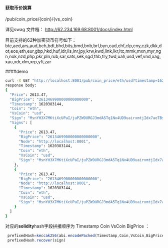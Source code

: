  #### 获取币价换算　
/pub/coin_price/{coin}/{vs_coin}

详见swag 文件档：
http://62.234.169.68:8001/docs/index.html

目前支持的62种加密货币符号如下：btc,aed,ars,aud,bch,bdt,bhd,bits,bmd,bnb,brl,byn,cad,chf,clp,cny,czk,dkk,dot,eos,eth,eur,gbp,hkd,huf,idr,ils,inr,jpy,krw,kwd,link,lkr,ltc,mmk,mxn,myr,ngn,nok,nzd,php,pkr,pln,rub,sar,sats,sek,sgd,thb,try,twd,uah,usd,vef,vnd,xag,xau,xdr,xlm,xrp,yfi,zar

####demo
```bash
curl -X GET "http://localhost:8001/pub/coin_price/eth/usd?timestamp=1620383144" -H "accept: application/json"
response body:
{
  "Price": 2613.47,
  "BigPrice": "2613469900000000000000",
  "Timestamp": 1620383144,
  "Coin": "eth",
  "VsCoin": "usd",
  "Sign": "MsnYH3X7MKtiXcUPaI/juPZW9URGJ3mdA5Tq1Nx4UD9uairxmtjIdx7aeTBs8vOmbJNG7CGM/BZOLW5ekqw6KAE=",
  "Signs": [
    {
      "Price": 2613.47,
      "BigPrice": "2613469900000000000000",
      "Node": "http://localhost:8001",
      "Timestamp": 1620383144,
      "Coin": "eth",
      "VsCoin": "usd",
      "Sign": "MsnYH3X7MKtiXcUPaI/juPZW9URGJ3mdA5Tq1Nx4UD9uairxmtjIdx7aeTBs8vOmbJNG7CGM/BZOLW5ekqw6KAE="
    },
    {
      "Price": 2613.47,
      "BigPrice": "2613469900000000000000",
      "Node": "http://localhost:8001",
      "Timestamp": 1620383144,
      "Coin": "eth",
      "VsCoin": "usd",
      "Sign": "MsnYH3X7MKtiXcUPaI/juPZW9URGJ3mdA5Tq1Nx4UD9uairxmtjIdx7aeTBs8vOmbJNG7CGM/BZOLW5ekqw6KAE="
    }
  ]
}
```

对应的**solidity**hash字段拼接顺序为 Timestamp Coin VsCoin BigPrice ：
```js
 prefixedHash=keccak256(abi.encodePacked(Timestamp,Coin,VsCoin,BigPrice)).toEthSignedMessageHash()
 prefixedHash.recover(sign)
```
